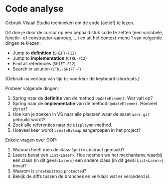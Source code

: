 
# Code analyse

Gebruik Visual Studio technieken om de code (actief) te lezen.

Dit doe je door de cursor op een bepaald stuk code te zetten
(een variabele, functie- of constructor-aanroep, ...) en uit het
context-menu 1 van volgende dingen te kiezen:

- Jump to **definition** (`SHIFT-F12`)
- Jump to **implementation** (`CTRL-F12`)
- Find all references (`SHIFT-F12`)
- Search in solution (`CTRL-SHIFT-F`)

(Gebruik na verloop van tijd bij voorkeur de keyboard-shortcuts.)

Probeer volgende dingen:

1. Spring naar de **definitie** van de method `UpdateElement`. Wat valt op?
2. Spring naar de **implementatie** van de method `UpdateElement`. Hoeveel zijn er?
3. Hoe kan je zoeken in VS naar alle plaatsen waar de asset `user.gif` gebruikt wordt?
4. Zoek alle referenties naar de `DisplayOn`-method.
5. Hoeveel keer wordt `createBitmap` aangeroepen in het project?

Enkele vragen over OOP:

1. Waarom heeft men de class `Sprite` abstract gemaakt?
2. Lasers bevat een `List<Laser>`. Hoe noemen we het mechanisme waarbij een class (in dit geval `Lasers`) een andere class (in dit geval `List<Laser>`) bevat? 
3. Waarom is `createBitmap` `protected`?
4. Bekijk de diffs tussen de branches en verklaar wat er veranderd is.



